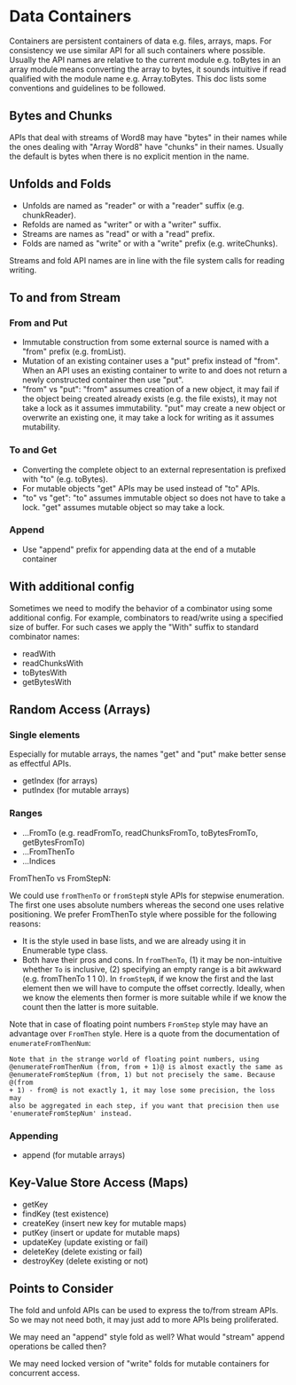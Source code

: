 # Data Containers

Containers are persistent containers of data e.g. files, arrays, maps. For
consistency we use similar API for all such containers where possible. Usually
the API names are relative to the current module e.g. toBytes in an array
module means converting the array to bytes, it sounds intuitive if read
qualified with the module name e.g. Array.toBytes. This doc lists some
conventions and guidelines to be followed.

## Bytes and Chunks

APIs that deal with streams of Word8 may have "bytes" in their names
while the ones dealing with "Array Word8" have "chunks" in their
names. Usually the default is bytes when there is no explicit mention in
the name.

## Unfolds and Folds

* Unfolds are named as "reader" or with a "reader" suffix (e.g. chunkReader).
* Refolds are named as "writer" or with a "writer" suffix.
* Streams are names as "read" or with a "read" prefix.
* Folds are named as "write" or with a "write" prefix (e.g. writeChunks).

Streams and fold API names are in line with the file system calls for reading
writing.

## To and from Stream

### From and Put

* Immutable construction from some external source is named with a "from"
  prefix (e.g.  fromList).
* Mutation of an existing container uses a "put" prefix instead of "from". When
  an API uses an existing container to write to and does not return a newly
  constructed container then use "put".
* "from" vs "put": "from" assumes creation of a new object, it may fail if the
  object being created already exists (e.g. the file exists), it may not take a
  lock as it assumes immutability. "put" may create a new object or overwrite
  an existing one, it may take a lock for writing as it assumes mutability.

### To and Get

* Converting the complete object to an external representation is prefixed with
  "to" (e.g. toBytes).
* For mutable objects "get" APIs may be used instead of "to" APIs.
* "to" vs "get": "to" assumes immutable object so does not have to take a lock.
  "get" assumes mutable object so may take a lock.

### Append

* Use "append" prefix for appending data at the end of a mutable container

## With additional config

Sometimes we need to modify the behavior of a combinator using some additional
config. For example, combinators to read/write using a specified size of
buffer. For such cases we apply the "With" suffix to standard combinator names:

* readWith
* readChunksWith
* toBytesWith
* getBytesWith

## Random Access (Arrays)

### Single elements

Especially for mutable arrays, the names "get" and "put" make better
sense as effectful APIs.

* getIndex (for arrays)
* putIndex (for mutable arrays)

### Ranges

* ...FromTo (e.g. readFromTo, readChunksFromTo, toBytesFromTo, getBytesFromTo)
* ...FromThenTo
* ...Indices

FromThenTo vs FromStepN:

We could use `fromThenTo` or `fromStepN` style APIs for stepwise
enumeration. The first one uses absolute numbers whereas the second one
uses relative positioning. We prefer FromThenTo style where possible for
the following reasons:

* It is the style used in base lists, and we are already using it in Enumerable
  type class.
* Both have their pros and cons. In `fromThenTo`, (1) it may be
  non-intuitive whether `To` is inclusive, (2) specifying an empty range
  is a bit awkward (e.g. fromThenTo 1 1 0). In `fromStepN`, if we know
  the first and the last element then we will have to compute the offset
  correctly. Ideally, when we know the elements then former is more
  suitable while if we know the count then the latter is more suitable.

Note that in case of floating point numbers `FromStep` style may have an
advantage over `FromThen` style. Here is a quote from the documentation of
`enumerateFromThenNum`:

```
Note that in the strange world of floating point numbers, using
@enumerateFromThenNum (from, from + 1)@ is almost exactly the same as
@enumerateFromStepNum (from, 1) but not precisely the same. Because @(from
+ 1) - from@ is not exactly 1, it may lose some precision, the loss may
also be aggregated in each step, if you want that precision then use
'enumerateFromStepNum' instead.
```

### Appending

* append (for mutable arrays)

## Key-Value Store Access (Maps)

* getKey
* findKey (test existence)
* createKey (insert new key for mutable maps)
* putKey (insert or update for mutable maps)
* updateKey (update existing or fail)
* deleteKey  (delete existing or fail)
* destroyKey (delete existing or not)

## Points to Consider

The fold and unfold APIs can be used to express the to/from stream APIs. So we
may not need both, it may just add to more APIs being proliferated.

We may need an "append" style fold as well? What would "stream" append
operations be called then?

We may need locked version of "write" folds for mutable containers for
concurrent access.
